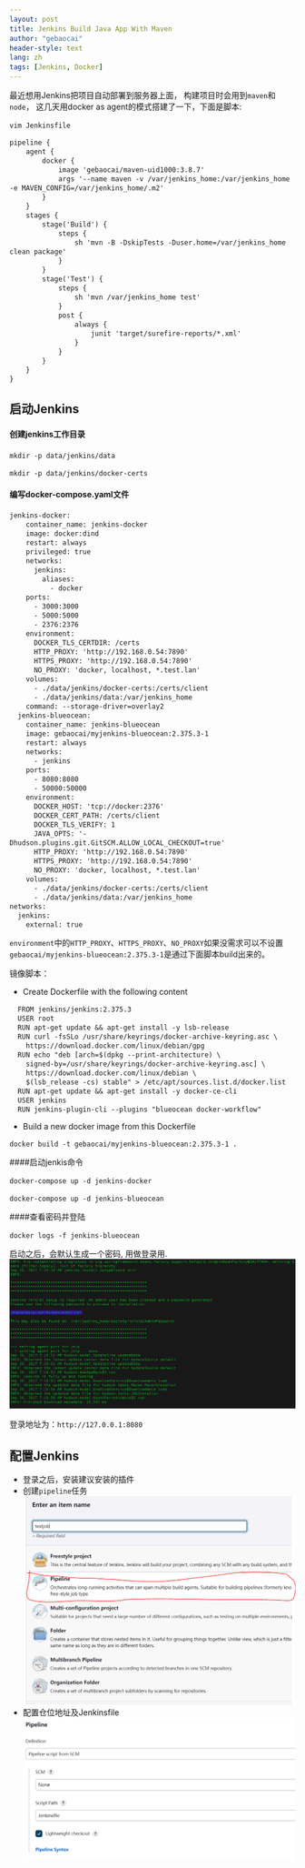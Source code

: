 ```yaml
---
layout: post
title: Jenkins Build Java App With Maven
author: "gebaocai"
header-style: text
lang: zh
tags: [Jenkins, Docker]
---
```


最近想用Jenkins把项目自动部署到服务器上面， 构建项目时会用到`maven`和`node`， 这几天用docker as agent的模式搭建了一下，下面是脚本:

`vim Jenkinsfile`
```
pipeline {
    agent {
        docker {
            image 'gebaocai/maven-uid1000:3.8.7'
            args '--name maven -v /var/jenkins_home:/var/jenkins_home -e MAVEN_CONFIG=/var/jenkins_home/.m2'
        }
    }
    stages {
        stage('Build') {
            steps {
                sh 'mvn -B -DskipTests -Duser.home=/var/jenkins_home clean package'
            }
        }
        stage('Test') {
            steps {
                sh 'mvn /var/jenkins_home test'
            }
            post {
                always {
                    junit 'target/surefire-reports/*.xml'
                }
            }
        }
    }
}
```

启动Jenkins
------

#### 创建jenkins工作目录
`mkdir -p data/jenkins/data`

`mkdir -p data/jenkins/docker-certs`

#### 编写docker-compose.yaml文件
```
jenkins-docker:
    container_name: jenkins-docker
    image: docker:dind
    restart: always
    privileged: true
    networks: 
      jenkins:
        aliases: 
          - docker
    ports:
      - 3000:3000
      - 5000:5000
      - 2376:2376
    environment:
      DOCKER_TLS_CERTDIR: /certs 
      HTTP_PROXY: 'http://192.168.0.54:7890'
      HTTPS_PROXY: 'http://192.168.0.54:7890'
      NO_PROXY: 'docker, localhost, *.test.lan'
    volumes:
      - ./data/jenkins/docker-certs:/certs/client
      - ./data/jenkins/data:/var/jenkins_home
    command: --storage-driver=overlay2
  jenkins-blueocean:
    container_name: jenkins-blueocean
    image: gebaocai/myjenkins-blueocean:2.375.3-1
    restart: always
    networks: 
      - jenkins
    ports:
      - 8080:8080
      - 50000:50000
    environment:
      DOCKER_HOST: 'tcp://docker:2376'
      DOCKER_CERT_PATH: /certs/client
      DOCKER_TLS_VERIFY: 1
      JAVA_OPTS: '-Dhudson.plugins.git.GitSCM.ALLOW_LOCAL_CHECKOUT=true'
      HTTP_PROXY: 'http://192.168.0.54:7890'
      HTTPS_PROXY: 'http://192.168.0.54:7890'
      NO_PROXY: 'docker, localhost, *.test.lan'
    volumes:
      - ./data/jenkins/docker-certs:/certs/client
      - ./data/jenkins/data:/var/jenkins_home
networks:
  jenkins:
    external: true      
```

`environment`中的`HTTP_PROXY`、`HTTPS_PROXY`、`NO_PROXY`如果没需求可以不设置
`gebaocai/myjenkins-blueocean:2.375.3-1`是通过下面脚本build出来的。

镜像脚本：
* Create Dockerfile with the following content
```
  FROM jenkins/jenkins:2.375.3
  USER root
  RUN apt-get update && apt-get install -y lsb-release
  RUN curl -fsSLo /usr/share/keyrings/docker-archive-keyring.asc \
    https://download.docker.com/linux/debian/gpg
  RUN echo "deb [arch=$(dpkg --print-architecture) \
    signed-by=/usr/share/keyrings/docker-archive-keyring.asc] \
    https://download.docker.com/linux/debian \
    $(lsb_release -cs) stable" > /etc/apt/sources.list.d/docker.list
  RUN apt-get update && apt-get install -y docker-ce-cli
  USER jenkins
  RUN jenkins-plugin-cli --plugins "blueocean docker-workflow"
```
* Build a new docker image from this Dockerfile
```
docker build -t gebaocai/myjenkins-blueocean:2.375.3-1 .
```

####启动jenkis命令

`docker-compose up -d jenkins-docker`

`docker-compose up -d jenkins-blueocean`

####查看密码并登陆

`docker logs -f jenkins-blueocean`

启动之后，会默认生成一个密码, 用做登录用.
![](/img/in-post/2023/docker-in-docker-jenkins/setup-jenkins-02-copying-initial-admin-password.png)

登录地址为：`http://127.0.0.1:8080`

配置Jenkins
----
* 登录之后，安装建议安装的插件
* 创建`pipeline`任务
![](/img/in-post/2023/docker-in-docker-jenkins/create-pipeline-job.png)
* 配置仓位地址及Jenkinsfile
![](/img/in-post/2023/docker-in-docker-jenkins/config-pipeline-job.png)